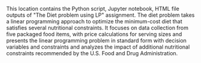 This location contains the Python script, Jupyter notebook, HTML file outputs of "The Diet problem using LP" assignment.
The  diet problem takes a linear programming approach to optimize the minimum-cost diet that satisfies several nutritional constraints. It focuses on data collection from five packaged food items, with price calculations for serving sizes and presents the linear programming problem in standard form with decision variables and constraints and analyzes the impact of additional nutritional constraints recommended by the U.S. Food and Drug Administration.
